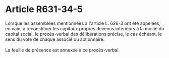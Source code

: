 # Article R631-34-5

<div align="left">Lorsque les assemblées mentionnées à l'article L. 626-3 ont été appelées, en vain, à reconstituer les capitaux propres devenus inférieurs à la moitié du capital social, le procès-verbal des délibérations précise, le cas échéant, le sens du vote de chaque associé ou actionnaire. <br/>
<br/>La feuille de présence est annexée à ce procès-verbal.</div>

